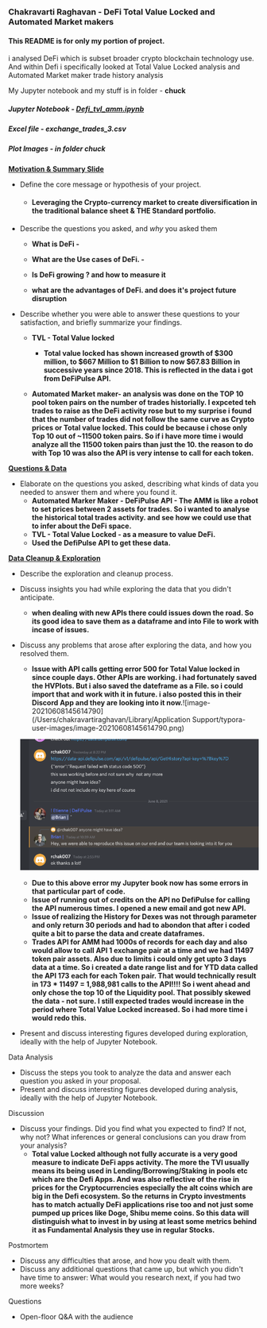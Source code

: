 

### Chakravarti Raghavan - DeFi Total Value Locked and Automated Market makers

#### This README is for only my portion of project.

i analysed DeFi which is subset broader crypto blockchain technology use. And within Defi i specifically looked at Total Value Locked analysis and Automated Market maker trade history analysis

My Jupyter notebook and my stuff is in folder - **chuck**

##### Jupyter Notebook - [**Defi_tvl_amm.ipynb**](https://pepperdine.bootcampcontent.com/davlexic/defi-economy/-/blob/master/Chuck/Defi_tvl_amm.ipynb)

##### Excel file - exchange_trades_3.csv

##### Plot Images - in folder chuck



<u>**Motivation & Summary Slide**</u>

- Define the core message or hypothesis of your project. 

  - #### Leveraging the Crypto-currency market to create diversification in the traditional balance sheet & THE Standard portfolio.

- Describe the questions you asked, and *why* you asked them 

  - **What is DeFi -** 

  - **What are the Use cases of DeFi. -**

  - **Is DeFi growing ? and how to measure it**

  - **what are the advantages of DeFi. and does it's project future disruption**

    

- Describe whether you were able to answer these questions to your satisfaction, and briefly summarize your findings. 

  - **TVL - Total Value locked** 

    - **Total value locked has shown increased growth of $300 million, to $667 Million to $1 Billion to now $67.83 Billion in successive years since 2018. This is reflected in the data i got from DeFiPulse API.** 

  - **Automated Market maker-  an analysis was done on the TOP 10 pool token pairs on the number of trades historially. I expceted teh trades to raise as the DeFi activity rose but to my surprise i found that the number of trades did not follow the same curve as Crypto prices or Total value locked. This could be because i chose only Top 10 out of ~11500 token pairs. So if i have more time i would analyze all the 11500 token pairs than just the 10. the reason to do with Top 10 was also the API is very intense to call for each token.** 

    



**<u>Questions & Data</u>**

- Elaborate on the questions you asked, describing what kinds of data you needed to answer them and where you found it.
  - **Automated Marker Maker  - DeFiPulse API - The AMM is like a robot to set prices between 2 assets for trades. So i wanted to analyse the historical total trades activity. and see how we could use that to infer about the DeFi space.**
  - **TVL - Total Value Locked - as a measure to value DeFi.** 
  - **Used the DefiPulse API to get these data.**





**<u>Data Cleanup & Exploration</u>**

- Describe the exploration and cleanup process.

- Discuss insights you had while exploring the data that you didn't anticipate.

  - **when dealing with new APIs there could issues down the road. So its good idea to save them as a dataframe and into File to work with incase of issues.** 

- Discuss any problems that arose after exploring the data, and how you resolved them.

  - **Issue with API calls getting error 500 for Total Value locked in since couple  days. Other APIs are working. i had fortunately saved the HVPlots. But i also saved the dateframe as a File. so i could import that and work with it in future. i also posted this in their Discord App and they are looking into it now.**![image-20210608145614790](/Users/chakravartiraghavan/Library/Application Support/typora-user-images/image-20210608145614790.png)

  

  ![](image-20210608145614790.png)

  

  * **Due to this above error my Jupyter book now has some errors in that particular part of code.** 

  - **Issue of running out of credits on the API no DefiPulse for calling the API numerous times. I opened a new email and got new API.** 
  - **Issue of realizing the History for Dexes was not through parameter and only return 30 periods and had to abondon that after i coded quite a bit to parse the data and create dataframes.**
  - **Trades API for AMM had 1000s of records for each day and also would allow to call API 1 exchange pair at a time and we had 11497 token pair assets. Also due to limits i could only get upto 3 days data at a time. So i created a date range list and for YTD data called the API 173 each for each Token pair. That would technically result in 173 * 11497 = 1,988,981 calls to the API!!!!  So i went ahead and only chose the top 10 of the Liquidity pool. That possibly skewed the data - not sure. I still expected trades would increase in the period where Total Value Locked increased. So i had more time i would redo this.** 

- Present and discuss interesting figures developed during exploration, ideally with the help of Jupyter Notebook.



Data Analysis

- Discuss the steps you took to analyze the data and answer each question you asked in your proposal.
- Present and discuss interesting figures developed during analysis, ideally with the help of Jupyter Notebook.



Discussion

- Discuss your findings. Did you find what you expected to find? If not, why not? What inferences or general conclusions can you draw from your analysis?
  - **Total value Locked although not fully accurate is a very good measure to indicate DeFi apps activity. The more the TVl usually means its being used in Lending/Borrowing/Staking in pools etc which are the Defi Apps. And was also reflective of the rise in prices for the Cryptocurrencies especially the alt coins which are big in the Defi ecosystem. So the returns in Crypto investments has to match actually DeFi applications rise too and not just some pumped up prices like Doge, Shibu meme coins. So this data will distinguish what to invest in by using at least some metrics behind it as Fundamental Analysis they use in regular Stocks.**

Postmortem

- Discuss any difficulties that arose, and how you dealt with them.
- Discuss any additional questions that came up, but which you didn't have time to answer: What would you research next, if you had two more weeks?

Questions

- Open-floor Q&A with the audience

